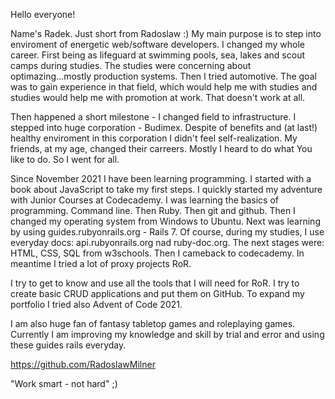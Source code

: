 Hello everyone!

Name's Radek. Just short from Radoslaw :)
My main purpose is to step into enviroment of energetic web/software developers.
I changed my whole career. First being as lifeguard at swimming pools, sea, lakes and scout camps during studies. The studies were concerning about optimazing...mostly production systems. Then I tried automotive. The goal was to gain experience in that field, which would help me with studies and studies would help me with promotion at work.
That doesn't work at all.

Then happened a short milestone - I changed field to infrastructure. I stepped into huge corporation - Budimex. Despite of benefits and (at last!) healthy enviroment in this corporation I didn't feel self-realization. My friends, at my age, changed their carreers. Mostly I heard to do what You like to do.
So I went for all.

Since November 2021 I have been learning programming.
I started with a book about JavaScript to take my first steps. I quickly started my adventure with Junior Courses at Codecademy. I was learning the basics of programming. Command line. Then Ruby. Then git and github. Then I changed my operating system from Windows to Ubuntu. Next was learning by using  guides.rubyonrails.org - Rails 7. Of course, during my studies, I use everyday docs: api.rubyonrails.org nad ruby-doc.org. The next stages were: HTML, CSS, SQL from w3schools. Then I cameback to codecademy. In meantime I tried a lot of proxy projects RoR.

I try to get to know and use all the tools that I will need for RoR. I try to create basic CRUD applications and put them on GitHub.
To expand my portfolio I tried also Advent of Code 2021.

I am also huge fan of fantasy tabletop games and roleplaying games.
Currently I am improving my knowledge and skill by trial and error and using these guides rails everyday.

https://github.com/RadoslawMilner

"Work smart - not hard" ;)
